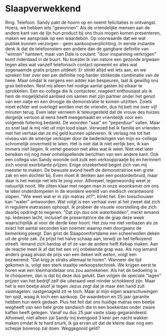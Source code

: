 # Slaapverwekkend

Ring. Telefoon. Sandy pakt de hoorn op en neemt felicitaties in ontvangst. Hoera, we hebben iets "gewonnen". Als de vriendelijke mensen aan de andere kant van de lijn hun product bij ons thuis mogen komen presenteren, maken we aanspraak op een waardebon. Op voorwaarde dat we wat publiek kunnen verzorgen - geen aankoopverplichting.
In eerste instantie denk ik dat de telefoonstem een andere dan de gangbare definitie van "winnen" hanteert, maar van Dale is coulant: "door inspanning verkrijgen" komt inderdaad in de buurt.
Nu koester ik van nature een gezonde argwaan tegen alles wat vanzelf telefonisch contact opneemt en alles wat zogenaamde gratis prijzen uitdeelt. Er stinkt altijd wel iets aan, en we spreken hier over een per definitie nog harder stinkende combinatie van de twee. Maar omdat ik nergens een adder kan bespeuren, laat ik gewillig ons gras betreden.
Rest mij alleen het nodige aantal gasten bij elkaar te sprokkelen. Een ex-collega die ik contacteer, reageert enthousiast als ik hem de mogelijkheid aanbied om samen met zijn partner onder het genot van een natje en een droogje de demonstratie te komen uitzitten. Zoiets moet echter wel overlegd worden met de vriendin, dus hij belt me over vijf minuten terug. Even later verneem ik teleurgesteld dat de vrouw des huizes dergelijk vertoon al eens heeft meegemaakt en vriendelijk voor een volgende foltering bedankt. De woorden "saai" en "peperduur" vallen.
Maar zo snel laat ik mij niet uit mijn lood slaan. Verwoed bel ik familie en vrienden met het verhaal dat ze mij geld kunnen opleveren. Ik verlaag me tot het niveau van de smerige verkoper door de bedenkingen van mijn ex-collega schromelijk onvermeld te laten. Het is niet dat ik niet eerlijk ben, ik kan immers niet liegen. Ik vertel gewoon niet alles wat ik weet.
Niet veel later bereiken mij nog meer onheilspellende berichten van een andere kant. Ook een collega van Sandy woonde ooit zulk een verkooppraatje bij en herinnert zich vooral exorbitante prijzen. Enige onzekerheid begint zich van mij meester te maken.
De bewuste avond heeft de demonstratrice een grote zak en een dochter bij. Even moet ik denken aan een postorderbruid, maar daar is het meisje net iets te jong voor. Alhoewel, tegenwoordig weet je natuurlijk nooit. We zitten klaar met negen man in onze woonkamer om ons te laten onderdompelen in de wondere wereld van medisch verantwoord slapen.
"Wie weet wat er in zijn matras zit?", klinkt het. Eén toeschouwer kan "water" antwoorden. Wat volgt is een verhaal over al het zweet dat zich in reguliere matrassen ophoopt. Ik probeer de visuele voorstelling die zich daarbij opdringt te negeren. "Dat zijn dus ook waterbedden", merkt iemand op. Iedereen lacht, inclusief de presentatrice die de grap deze week waarschijnlijk al voor de derde keer hoort. Het zou me niet verbazen als ze exact het aantal seconden kan noemen waarop men doorgaans de bemerking pleegt.
Dan grist de Slaapcomfortdame een scheerwollen deken uit de grote zak. Ze prijst het halve schaap aan, terwijl ze het liefkozend streelt. Iemand zich hardop af of ze van de andere helft Kebap maken. Aan de reactie meet ik af dat het een vrij onbekende grap was. Als nog iemand anders graag alvast de prijs van een deken wilt weten, volgt een bezwerend: "Dat krijg je straks allemaal te horen".
Wanneer die tijd gekomen is, volgt een sterk staaltje verkoopstechniek. We krijgen eerst te horen wat een kleinhandelaar ons zou aanrekenen. Als het de bedoeling is te choqueren, dan is dat bij deze dus gelukt. Dan volgen de speciale "lagen" prijzen van het bedrijf zelf die uiteraard veel minder schokkend zijn. Maar het is een beetje alsof je tegen Jezus zegt dat je maar één hand zult vastnagelen: vastgenageld zit-ie toch.
Maar al mijn eigen waarschuwingen ten spijt, waag ik toch een aankoop. De waardebon en 25 jaar garantie hebben hun werk gedaan. Plus het feit dat ons huidige matras een beetje wegheeft van een hele grote sandwich die in een boekentas onder zware kaften heeft gelegen. Vanaf nu dus 25 jaar vaste slaap gegarandeerd.
Alhoewel, niet alleen zal Sandy mij evengoed 3 keer per nacht wakker maken omdat ik te hard snurk, ik ga ervan uit dat de kleine daar nog een schepje bovenop zal doen. Weggegooid geld?